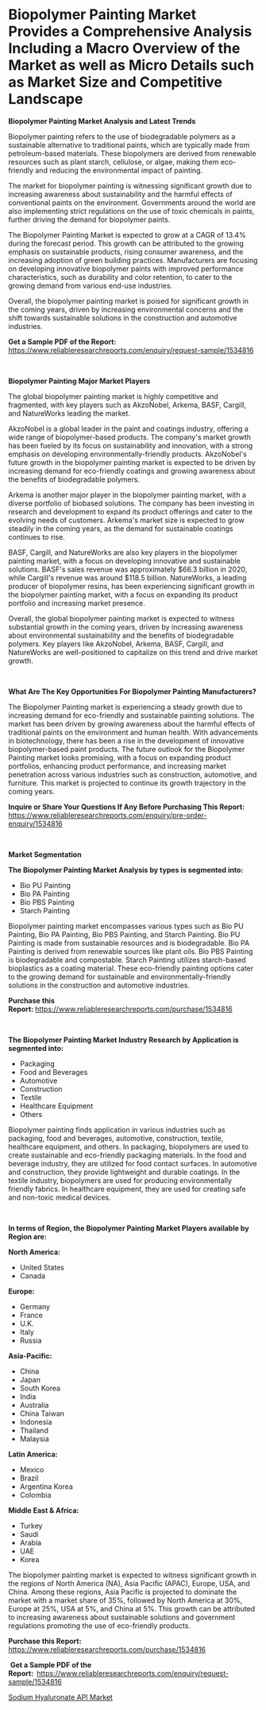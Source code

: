 <p><h1>Biopolymer Painting Market Provides a Comprehensive Analysis Including a Macro Overview of the Market as well as Micro Details such as Market Size and Competitive Landscape</h1></p><p><strong>Biopolymer Painting Market Analysis and Latest Trends</strong></p>
<p><p>Biopolymer painting refers to the use of biodegradable polymers as a sustainable alternative to traditional paints, which are typically made from petroleum-based materials. These biopolymers are derived from renewable resources such as plant starch, cellulose, or algae, making them eco-friendly and reducing the environmental impact of painting.</p><p>The market for biopolymer painting is witnessing significant growth due to increasing awareness about sustainability and the harmful effects of conventional paints on the environment. Governments around the world are also implementing strict regulations on the use of toxic chemicals in paints, further driving the demand for biopolymer paints.</p><p>The Biopolymer Painting Market is expected to grow at a CAGR of 13.4% during the forecast period. This growth can be attributed to the growing emphasis on sustainable products, rising consumer awareness, and the increasing adoption of green building practices. Manufacturers are focusing on developing innovative biopolymer paints with improved performance characteristics, such as durability and color retention, to cater to the growing demand from various end-use industries.</p><p>Overall, the biopolymer painting market is poised for significant growth in the coming years, driven by increasing environmental concerns and the shift towards sustainable solutions in the construction and automotive industries.</p></p>
<p><strong>Get a Sample PDF of the Report:&nbsp;</strong> <a href="https://www.reliableresearchreports.com/enquiry/request-sample/1534816">https://www.reliableresearchreports.com/enquiry/request-sample/1534816</a></p>
<p>&nbsp;</p>
<p><strong>Biopolymer Painting Major Market Players</strong></p>
<p><p>The global biopolymer painting market is highly competitive and fragmented, with key players such as AkzoNobel, Arkema, BASF, Cargill, and NatureWorks leading the market. </p><p>AkzoNobel is a global leader in the paint and coatings industry, offering a wide range of biopolymer-based products. The company's market growth has been fueled by its focus on sustainability and innovation, with a strong emphasis on developing environmentally-friendly products. AkzoNobel's future growth in the biopolymer painting market is expected to be driven by increasing demand for eco-friendly coatings and growing awareness about the benefits of biodegradable polymers.</p><p>Arkema is another major player in the biopolymer painting market, with a diverse portfolio of biobased solutions. The company has been investing in research and development to expand its product offerings and cater to the evolving needs of customers. Arkema's market size is expected to grow steadily in the coming years, as the demand for sustainable coatings continues to rise.</p><p>BASF, Cargill, and NatureWorks are also key players in the biopolymer painting market, with a focus on developing innovative and sustainable solutions. BASF's sales revenue was approximately $66.3 billion in 2020, while Cargill's revenue was around $118.5 billion. NatureWorks, a leading producer of biopolymer resins, has been experiencing significant growth in the biopolymer painting market, with a focus on expanding its product portfolio and increasing market presence.</p><p>Overall, the global biopolymer painting market is expected to witness substantial growth in the coming years, driven by increasing awareness about environmental sustainability and the benefits of biodegradable polymers. Key players like AkzoNobel, Arkema, BASF, Cargill, and NatureWorks are well-positioned to capitalize on this trend and drive market growth.</p></p>
<p>&nbsp;</p>
<p><strong>What Are The Key Opportunities For Biopolymer Painting Manufacturers?</strong></p>
<p><p>The Biopolymer Painting market is experiencing a steady growth due to increasing demand for eco-friendly and sustainable painting solutions. The market has been driven by growing awareness about the harmful effects of traditional paints on the environment and human health. With advancements in biotechnology, there has been a rise in the development of innovative biopolymer-based paint products. The future outlook for the Biopolymer Painting market looks promising, with a focus on expanding product portfolios, enhancing product performance, and increasing market penetration across various industries such as construction, automotive, and furniture. This market is projected to continue its growth trajectory in the coming years.</p></p>
<p><strong>Inquire or Share Your Questions If Any Before Purchasing This Report:</strong> <a href="https://www.reliableresearchreports.com/enquiry/pre-order-enquiry/1534816">https://www.reliableresearchreports.com/enquiry/pre-order-enquiry/1534816</a></p>
<p>&nbsp;</p>
<p><strong>Market Segmentation</strong></p>
<p><strong>The Biopolymer Painting Market Analysis by types is segmented into:</strong></p>
<p><ul><li>Bio PU Painting</li><li>Bio PA Painting</li><li>Bio PBS Painting</li><li>Starch Painting</li></ul></p>
<p><p>Biopolymer painting market encompasses various types such as Bio PU Painting, Bio PA Painting, Bio PBS Painting, and Starch Painting. Bio PU Painting is made from sustainable resources and is biodegradable. Bio PA Painting is derived from renewable sources like plant oils. Bio PBS Painting is biodegradable and compostable. Starch Painting utilizes starch-based bioplastics as a coating material. These eco-friendly painting options cater to the growing demand for sustainable and environmentally-friendly solutions in the construction and automotive industries.</p></p>
<p><strong>Purchase this Report:&nbsp;</strong><a href="https://www.reliableresearchreports.com/purchase/1534816">https://www.reliableresearchreports.com/purchase/1534816</a></p>
<p>&nbsp;</p>
<p><strong>The Biopolymer Painting Market Industry Research by Application is segmented into:</strong></p>
<p><ul><li>Packaging</li><li>Food and Beverages</li><li>Automotive</li><li>Construction</li><li>Textile</li><li>Healthcare Equipment</li><li>Others</li></ul></p>
<p><p>Biopolymer painting finds application in various industries such as packaging, food and beverages, automotive, construction, textile, healthcare equipment, and others. In packaging, biopolymers are used to create sustainable and eco-friendly packaging materials. In the food and beverage industry, they are utilized for food contact surfaces. In automotive and construction, they provide lightweight and durable coatings. In the textile industry, biopolymers are used for producing environmentally friendly fabrics. In healthcare equipment, they are used for creating safe and non-toxic medical devices.</p></p>
<p>&nbsp;</p>
<p><strong>In terms of Region, the Biopolymer Painting Market Players available by Region are:</strong></p>
<p>
    <p> <strong> North America: </strong>
        <ul>
            <li>United States</li>
            <li>Canada</li>
        </ul>
        </p> 
    <p> <strong> Europe: </strong>
        <ul>
            <li>Germany</li>
            <li>France</li>
            <li>U.K.</li>
            <li>Italy</li>
            <li>Russia</li>
        </ul>
        </p> 
    <p> <strong> Asia-Pacific: </strong>
        <ul>
            <li>China</li>
            <li>Japan</li>
            <li>South Korea</li>
            <li>India</li>
            <li>Australia</li>
            <li>China Taiwan</li>
            <li>Indonesia</li>
            <li>Thailand</li>
            <li>Malaysia</li>
        </ul>
        </p> 
    <p> <strong> Latin America: </strong>
        <ul>
            <li>Mexico</li>
            <li>Brazil</li>
            <li>Argentina Korea</li>
            <li>Colombia</li>
        </ul>
        </p> 
    <p> <strong> Middle East & Africa: </strong>
        <ul>
            <li>Turkey</li>
            <li>Saudi</li>
            <li>Arabia</li>
            <li>UAE</li>
            <li>Korea</li>
        </ul>
    </p>
    </p>
<p><p>The biopolymer painting market is expected to witness significant growth in the regions of North America (NA), Asia Pacific (APAC), Europe, USA, and China. Among these regions, Asia Pacific is projected to dominate the market with a market share of 35%, followed by North America at 30%, Europe at 25%, USA at 5%, and China at 5%. This growth can be attributed to increasing awareness about sustainable solutions and government regulations promoting the use of eco-friendly products.</p></p>
<p><strong>Purchase this Report: </strong><a href="https://www.reliableresearchreports.com/purchase/1534816">https://www.reliableresearchreports.com/purchase/1534816</a></p>
<p>&nbsp;<strong>Get a Sample PDF of the Report:&nbsp;&nbsp;</strong><a href="https://www.reliableresearchreports.com/enquiry/request-sample/1534816">https://www.reliableresearchreports.com/enquiry/request-sample/1534816</a></p>
<p><strong></strong></p>
<p><p><a href="https://cautious-neon-760.notion.site/Sodium-Hyaluronate-API-Market-Size-Focuses-on-Market-Dynamics-In-Depth-Analysis-and-Future-Projecti-29cc91beae0e4a24be45520856cfd90f">Sodium Hyaluronate API Market</a></p></p>